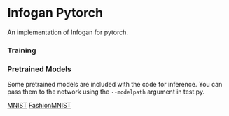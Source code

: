 # Infogan Pytorch

An implementation of Infogan for pytorch.

### Training


### Pretrained Models

Some pretrained models are included with the code for inference. You can pass them to the network using the `--modelpath` argument in test.py.

[MNIST](https://drive.google.com/drive/folders/10P6CB9G8EdaJRo6J8-CgMFzfZmznoARJ?usp=sharing)
[FashionMNIST]()
